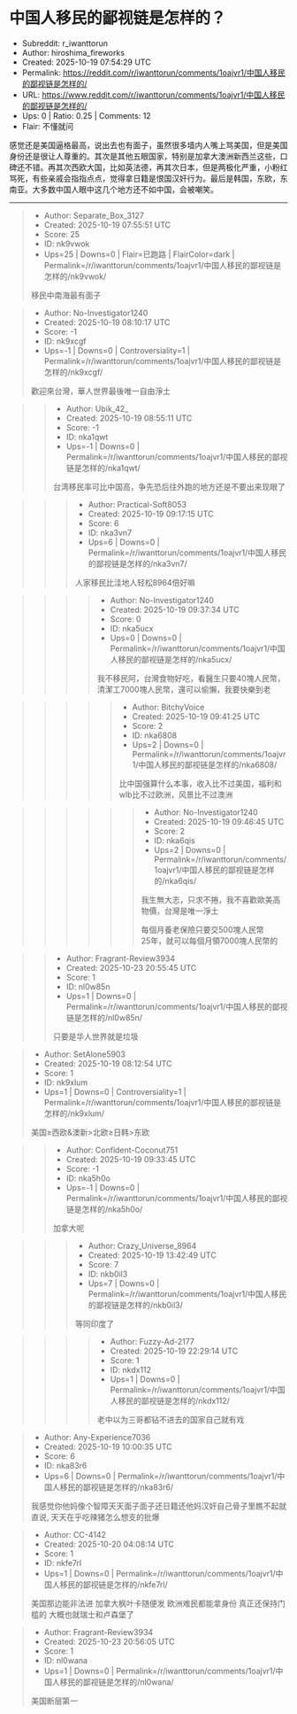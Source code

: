 # 中国人移民的鄙视链是怎样的？

- Subreddit: r_iwanttorun
- Author: hiroshima_fireworks
- Created: 2025-10-19 07:54:29 UTC
- Permalink: https://reddit.com/r/iwanttorun/comments/1oajvr1/中国人移民的鄙视链是怎样的/
- URL: https://www.reddit.com/r/iwanttorun/comments/1oajvr1/中国人移民的鄙视链是怎样的/
- Ups: 0 | Ratio: 0.25 | Comments: 12
- Flair: 不懂就问


感觉还是美国逼格最高，说出去也有面子，虽然很多墙内人嘴上骂美国，但是美国身份还是很让人尊重的。其次是其他五眼国家，特别是加拿大澳洲新西兰这些，口碑还不错。再其次西欧大国，比如英法德，再其次日本，但是两极化严重，小粉红骂死，有些亲戚会指指点点，觉得拿日籍是恨国汉奸行为。最后是韩国，东欧，东南亚。大多数中国人眼中这几个地方还不如中国，会被嘲笑。


---

> - Author: Separate_Box_3127
> - Created: 2025-10-19 07:55:51 UTC
> - Score: 25
> - ID: nk9vwok
> - Ups=25 | Downs=0 | Flair=已跑路 | FlairColor=dark | Permalink=/r/iwanttorun/comments/1oajvr1/中国人移民的鄙视链是怎样的/nk9vwok/
>
> 移民中南海最有面子

> - Author: No-Investigator1240
> - Created: 2025-10-19 08:10:17 UTC
> - Score: -1
> - ID: nk9xcgf
> - Ups=-1 | Downs=0 | Controversiality=1 | Permalink=/r/iwanttorun/comments/1oajvr1/中国人移民的鄙视链是怎样的/nk9xcgf/
>
> 歡迎來台灣，華人世界最後唯一自由淨土

>> - Author: Ubik_42_
>> - Created: 2025-10-19 08:55:11 UTC
>> - Score: -1
>> - ID: nka1qwt
>> - Ups=-1 | Downs=0 | Permalink=/r/iwanttorun/comments/1oajvr1/中国人移民的鄙视链是怎样的/nka1qwt/
>>
>> 台湾移民率可比中国高，争先恐后往外跑的地方还是不要出来现眼了

>>> - Author: Practical-Soft8053
>>> - Created: 2025-10-19 09:17:15 UTC
>>> - Score: 6
>>> - ID: nka3vn7
>>> - Ups=6 | Downs=0 | Permalink=/r/iwanttorun/comments/1oajvr1/中国人移民的鄙视链是怎样的/nka3vn7/
>>>
>>> 人家移民比洼地人轻松8964倍好嘛

>>>> - Author: No-Investigator1240
>>>> - Created: 2025-10-19 09:37:34 UTC
>>>> - Score: 0
>>>> - ID: nka5ucx
>>>> - Ups=0 | Downs=0 | Permalink=/r/iwanttorun/comments/1oajvr1/中国人移民的鄙视链是怎样的/nka5ucx/
>>>>
>>>> 我不移民阿，台灣食物好吃，看醫生只要40塊人民幣，清潔工7000塊人民幣，還可以偷懶，我要快樂到老

>>>>> - Author: BitchyVoice
>>>>> - Created: 2025-10-19 09:41:25 UTC
>>>>> - Score: 2
>>>>> - ID: nka6808
>>>>> - Ups=2 | Downs=0 | Permalink=/r/iwanttorun/comments/1oajvr1/中国人移民的鄙视链是怎样的/nka6808/
>>>>>
>>>>> 比中国强算什么本事，收入比不过美国，福利和wlb比不过欧洲，风景比不过澳洲

>>>>>> - Author: No-Investigator1240
>>>>>> - Created: 2025-10-19 09:46:45 UTC
>>>>>> - Score: 2
>>>>>> - ID: nka6qis
>>>>>> - Ups=2 | Downs=0 | Permalink=/r/iwanttorun/comments/1oajvr1/中国人移民的鄙视链是怎样的/nka6qis/
>>>>>>
>>>>>> 我生無大志，只求不捲，我不喜歡歐美高物價，台灣是唯一淨土
>>>>>> 
>>>>>> 每個月養老保險只要交500塊人民幣  
>>>>>> 25年，就可以每個月領7000塊人民幣的

>> - Author: Fragrant-Review3934
>> - Created: 2025-10-23 20:55:45 UTC
>> - Score: 1
>> - ID: nl0w85n
>> - Ups=1 | Downs=0 | Permalink=/r/iwanttorun/comments/1oajvr1/中国人移民的鄙视链是怎样的/nl0w85n/
>>
>> 只要是华人世界就是垃圾

> - Author: SetAlone5903
> - Created: 2025-10-19 08:12:54 UTC
> - Score: 1
> - ID: nk9xlum
> - Ups=1 | Downs=0 | Controversiality=1 | Permalink=/r/iwanttorun/comments/1oajvr1/中国人移民的鄙视链是怎样的/nk9xlum/
>
> 美国≥西欧&澳新>北欧≥日韩>东欧

>> - Author: Confident-Coconut751
>> - Created: 2025-10-19 09:33:45 UTC
>> - Score: -1
>> - ID: nka5h0o
>> - Ups=-1 | Downs=0 | Permalink=/r/iwanttorun/comments/1oajvr1/中国人移民的鄙视链是怎样的/nka5h0o/
>>
>> 加拿大呢

>>> - Author: Crazy_Universe_8964
>>> - Created: 2025-10-19 13:42:49 UTC
>>> - Score: 7
>>> - ID: nkb0il3
>>> - Ups=7 | Downs=0 | Permalink=/r/iwanttorun/comments/1oajvr1/中国人移民的鄙视链是怎样的/nkb0il3/
>>>
>>> 等同印度了

>>>> - Author: Fuzzy-Ad-2177
>>>> - Created: 2025-10-19 22:29:14 UTC
>>>> - Score: 1
>>>> - ID: nkdx112
>>>> - Ups=1 | Downs=0 | Permalink=/r/iwanttorun/comments/1oajvr1/中国人移民的鄙视链是怎样的/nkdx112/
>>>>
>>>> 老中以为三哥都钻不进去的国家自己就有戏

> - Author: Any-Experience7036
> - Created: 2025-10-19 10:00:35 UTC
> - Score: 6
> - ID: nka83r6
> - Ups=6 | Downs=0 | Permalink=/r/iwanttorun/comments/1oajvr1/中国人移民的鄙视链是怎样的/nka83r6/
>
> 我感觉你他妈像个智障天天面子面子还日籍还他妈汉奸自己骨子里瞧不起就直说, 天天在乎吃辣猪怎么想支的批爆

> - Author: CC-4142
> - Created: 2025-10-20 04:08:14 UTC
> - Score: 1
> - ID: nkfe7rl
> - Ups=1 | Downs=0 | Permalink=/r/iwanttorun/comments/1oajvr1/中国人移民的鄙视链是怎样的/nkfe7rl/
>
> 美国那边能非法进 加拿大枫叶卡随便发 欧洲难民都能拿身份 真正还保持门槛的 大概也就瑞士和卢森堡了

> - Author: Fragrant-Review3934
> - Created: 2025-10-23 20:56:05 UTC
> - Score: 1
> - ID: nl0wana
> - Ups=1 | Downs=0 | Permalink=/r/iwanttorun/comments/1oajvr1/中国人移民的鄙视链是怎样的/nl0wana/
>
> 美国断层第一
